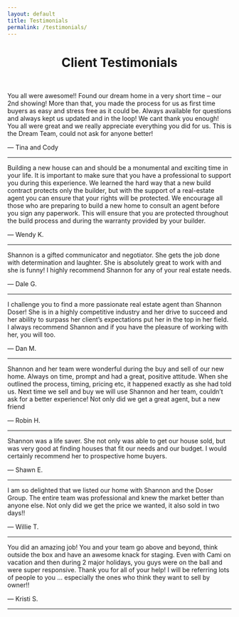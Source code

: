 ```yaml
---
layout: default
title: Testimonials
permalink: /testimonials/
---
```

<h1 style="text-align:center;">Client Testimonials</h1>
<br>

<div class="client-testimonial">
<p class ="testimonial-text">
You all were awesome!! Found our dream home in a very short time – our 2nd showing! More than that, you made the process for us as first time buyers as easy and stress free as it could be. Always available for questions and always kept us updated and in the loop! We cant thank you enough!
You all were great and we really appreciate everything you did for us. This is the Dream Team, could not ask for anyone better!
</p>
<p class="testimonial-author">
— Tina and Cody
</p>
<hr>


<div class="client-testimonial">
<p class ="testimonial-text">
Building a new house can and should be a monumental and exciting time in your life. It is important to make sure that you have a professional to support you during this experience. We learned the hard way that a new build contract protects only the builder, but with the support of a real-estate agent you can ensure that your rights will be protected. We encourage all those who are preparing to build a new home to consult an agent before you sign any paperwork. This will ensure that you are protected throughout the build process and during the warranty provided by your builder.

</p>
<p class="testimonial-author">
— Wendy K.
</p>
<hr>


<div class="client-testimonial">
<p class ="testimonial-text">
Shannon is a gifted communicator and negotiator. She gets the job done with determination and laughter. She is absolutely great to work with and she is funny! I highly recommend Shannon for any of your real estate needs.
</p>
<p class="testimonial-author">
— Dale G.
</p>
<hr>


<div class="client-testimonial">
<p class ="testimonial-text">
I challenge you to find a more passionate real estate agent than Shannon Doser! She is in a highly competitive industry and her drive to succeed and her ability to surpass her client’s expectations put her in the top in her field. I always recommend Shannon and if you have the pleasure of working with her, you will too.
</p>
<p class="testimonial-author">
— Dan M.
</p>
<hr>


<div class="client-testimonial">
<p class ="testimonial-text">
Shannon and her team were wonderful during the buy and sell of our new home. Always on time, prompt and had a great, positive attitude. When she outlined the process, timing, pricing etc, it happened exactly as she had told us. Next time we sell and buy we will use Shannon and her team, couldn’t ask for a better experience! Not only did we get a great agent, but a new friend
</p>
<p class="testimonial-author">
— Robin H.
</p>
<hr>


<div class="client-testimonial">
<p class ="testimonial-text">
Shannon was a life saver. She not only was able to get our house sold, but was very good at finding houses that fit our needs and our budget. I would certainly recommend her to prospective home buyers.
</p>
<p class="testimonial-author">
— Shawn E.
</p>
<hr>


<div class="client-testimonial">
<p class ="testimonial-text">
I am so delighted that we listed our home with Shannon and the Doser Group. The entire team was professional and knew the market better than anyone else. Not only did we get the price we wanted, it also sold in two days!!
</p>
<p class="testimonial-author">
— Willie T.
</p>
<hr>


<div class="client-testimonial">
<p class ="testimonial-text">
You did an amazing job! You and your team go above and beyond, think outside the box and have an awesome knack for staging. Even with Cami on vacation and then during 2 major holidays, you guys were on the ball and were super responsive. Thank you for all of your help! I will be referring lots of people to you … especially the ones who think they want to sell by owner!!
</p>
<p class="testimonial-author">
— Kristi S.
</p>
<hr>
